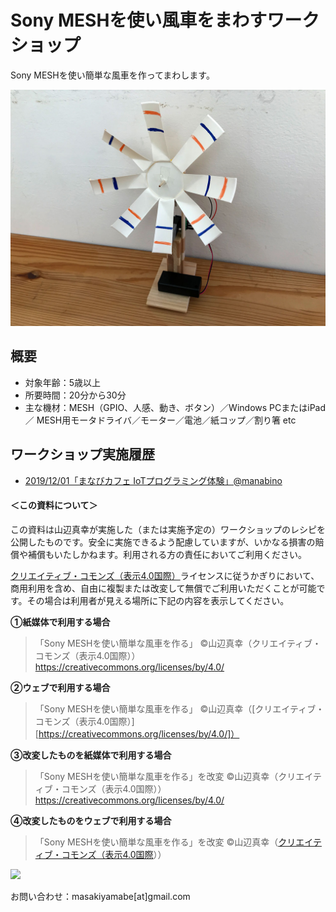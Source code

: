 # Sony MESHを使い風車をまわすワークショップ
Sony MESHを使い簡単な風車を作ってまわします。

![IMG_1229](README.assets/IMG_1229.jpg)

## 概要

* 対象年齢：5歳以上
* 所要時間：20分から30分
* 主な機材：MESH（GPIO、人感、動き、ボタン）／Windows PCまたはiPad／ MESH用モータドライバ／モーター／電池／紙コップ／割り箸 etc

## ワークショップ実施履歴

* [2019/12/01「まなびカフェ  IoTプログラミング体験」@manabino](https://www.facebook.com/events/1446982945469237/)

#### ＜この資料について＞

この資料は山辺真幸が実施した（または実施予定の）ワークショップのレシピを公開したものです。安全に実施できるよう配慮していますが、いかなる損害の賠償や補償もいたしかねます。利用される方の責任においてご利用ください。

[クリエイティブ・コモンズ（表示4.0国際）](https://creativecommons.org/licenses/by/4.0/deed.ja )ライセンスに従うかぎりにおいて、商用利用を含め、自由に複製または改変して無償でご利用いただくことが可能です。その場合は利用者が見える場所に下記の内容を表示してください。

__①紙媒体で利用する場合__

> 「Sony MESHを使い簡単な風車を作る」
> ©山辺真幸（クリエイティブ・コモンズ（表示4.0国際））
> https://creativecommons.org/licenses/by/4.0/

__②ウェブで利用する場合__

> 「Sony MESHを使い簡単な風車を作る」
> ©山辺真幸（[クリエイティブ・コモンズ（表示4.0国際）][https://creativecommons.org/licenses/by/4.0/]）

__③改変したものを紙媒体で利用する場合__

> 「Sony MESHを使い簡単な風車を作る」を改変
> ©山辺真幸（クリエイティブ・コモンズ（表示4.0国際））
> https://creativecommons.org/licenses/by/4.0/

__④改変したものをウェブで利用する場合__

> 「Sony MESHを使い簡単な風車を作る」を改変
> ©山辺真幸（[クリエイティブ・コモンズ（表示4.0国際](https://creativecommons.org/licenses/by/4.0/)））

<a href="https://creativecommons.org/licenses/by/4.0/deed.ja" target=_blank><img src ="https://mirrors.creativecommons.org/presskit/buttons/88x31/png/by.png" width="25%"></a>

お問い合わせ：masakiyamabe[at]gmail.com